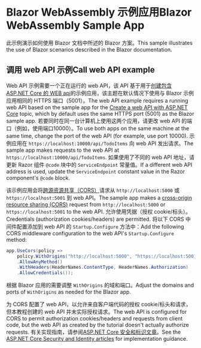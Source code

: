 # <a name="blazor-webassembly-sample-app"></a><span data-ttu-id="c2292-101">Blazor WebAssembly 示例应用</span><span class="sxs-lookup"><span data-stu-id="c2292-101">Blazor WebAssembly Sample App</span></span>

<span data-ttu-id="c2292-102">此示例演示如何使用 Blazor 文档中所述的 Blazor 方案。</span><span class="sxs-lookup"><span data-stu-id="c2292-102">This sample illustrates the use of Blazor scenarios described in the Blazor documentation.</span></span>

## <a name="call-web-api-example"></a><span data-ttu-id="c2292-103">调用 web API 示例</span><span class="sxs-lookup"><span data-stu-id="c2292-103">Call web API example</span></span>

<span data-ttu-id="c2292-104">Web API 示例需要一个正在运行的 web API，该 API 基于用于<a href="https://docs.microsoft.com/aspnet/core/tutorials/first-web-api">创建包含 ASP.NET Core 的 WEB api</a>的示例应用，该主题在默认情况下使用与 Blazor 示例应用相同的 HTTPS 端口（5001）。</span><span class="sxs-lookup"><span data-stu-id="c2292-104">The web API example requires a running web API based on the sample app for the <a href="https://docs.microsoft.com/aspnet/core/tutorials/first-web-api">Create a web API with ASP.NET Core</a> topic, which by default uses the same HTTPS port (5001) as the Blazor sample app.</span></span> <span data-ttu-id="c2292-105">若要同时在同一台计算机上使用这两个应用，请更改 web API 的端口（例如，使用端口10000）。</span><span class="sxs-lookup"><span data-stu-id="c2292-105">To use both apps on the same machine at the same time, change the port of the web API (for example, use port 10000).</span></span> <span data-ttu-id="c2292-106">示例应用在 `https://localhost:10000/api/TodoItems` 向 web API 发出请求。</span><span class="sxs-lookup"><span data-stu-id="c2292-106">The sample app makes requests to the web API at `https://localhost:10000/api/TodoItems`.</span></span> <span data-ttu-id="c2292-107">如果使用了不同的 web API 地址，请更新 Razor 组件 `@code` 块中的 `ServiceEndpoint` 常量值。</span><span class="sxs-lookup"><span data-stu-id="c2292-107">If a different web API address is used, update the `ServiceEndpoint` constant value in the Razor component's `@code` block.</span></span></p>

<span data-ttu-id="c2292-108">该示例应用会将<a href="https://docs.microsoft.com/aspnet/core/security/cors">跨源资源共享（CORS）</a>请求从 `http://localhost:5000` 或 `https://localhost:5001` 到 web API。</span><span class="sxs-lookup"><span data-stu-id="c2292-108">The sample app makes a <a href="https://docs.microsoft.com/aspnet/core/security/cors">cross-origin resource sharing (CORS)</a> request from `http://localhost:5000` or `https://localhost:5001` to the web API.</span></span> <span data-ttu-id="c2292-109">允许使用凭据（授权 cookie/标头）。</span><span class="sxs-lookup"><span data-stu-id="c2292-109">Credentials (authorization cookies/headers) are permitted.</span></span> <span data-ttu-id="c2292-110">将以下 CORS 中间件配置添加到 web API 的 `Startup.Configure` 方法中：</span><span class="sxs-lookup"><span data-stu-id="c2292-110">Add the following CORS middleware configuration to the web API's `Startup.Configure` method:</span></span></p>

```csharp
app.UseCors(policy => 
    policy.WithOrigins("http://localhost:5000", "https://localhost:5001")
    .AllowAnyMethod()
    .WithHeaders(HeaderNames.ContentType, HeaderNames.Authorization)
    .AllowCredentials());
```

<span data-ttu-id="c2292-111">根据 Blazor 应用的需要调整 `WithOrigins` 的域和端口。</span><span class="sxs-lookup"><span data-stu-id="c2292-111">Adjust the domains and ports of `WithOrigins` as needed for the Blazor app.</span></span>

<span data-ttu-id="c2292-112">为 CORS 配置了 web API，以允许来自客户端代码的授权 cookie/标头和请求，但本教程创建的 web API 并未实际授权请求。</span><span class="sxs-lookup"><span data-stu-id="c2292-112">The web API is configured for CORS to permit authorization cookies/headers and requests from client code, but the web API as created by the tutorial doesn't actually authorize requests.</span></span> <span data-ttu-id="c2292-113">有关实现指南，请参阅<a href="https://docs.microsoft.com/aspnet/core/security/">ASP.NET Core 安全和标识文章</a>。</span><span class="sxs-lookup"><span data-stu-id="c2292-113">See the <a href="https://docs.microsoft.com/aspnet/core/security/">ASP.NET Core Security and Identity articles</a> for implementation guidance.</span></span>

